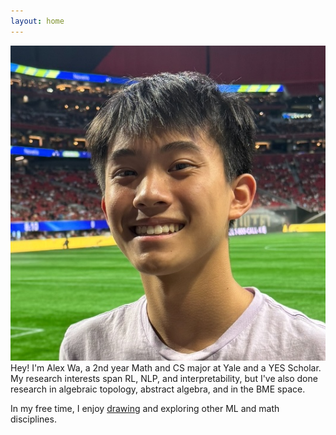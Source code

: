 ```yaml
---
layout: home
---
```


<div class="profile-container">
  <img src="public/pfp.jpg" alt="Alex Wa" class="profile-image">
  <div class="profile-content">
    Hey! I'm Alex Wa, a 2nd year Math and CS major at Yale and a YES Scholar. My research interests span RL, NLP, and interpretability, but I've also done research in algebraic topology, abstract algebra, and in the BME space.

In my free time, I enjoy <a href="https://www.instagram.com/alex_wa_art/" target="_blank">drawing</a> and exploring other ML and math disciplines.
  </div>
</div>